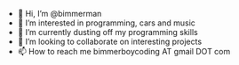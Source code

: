 - 👋 Hi, I’m @bimmerman
- 👀 I’m interested in programming, cars and music
- 🌱 I’m currently dusting off my programming skills
- 💞️ I’m looking to collaborate on interesting projects
- 📫 How to reach me bimmerboycoding AT gmail DOT com

<!---
bimmerman/bimmerman is a ✨ special ✨ repository because its `README.md` (this file) appears on your GitHub profile.
You can click the Preview link to take a look at your changes.
--->
